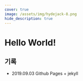 ```yaml
---
cover: true
image: /assets/img/hydejack-8.png
hide_description: true
---
```


# Hello World!


## 기록
- 2019.09.03 Github Pages + jekyll